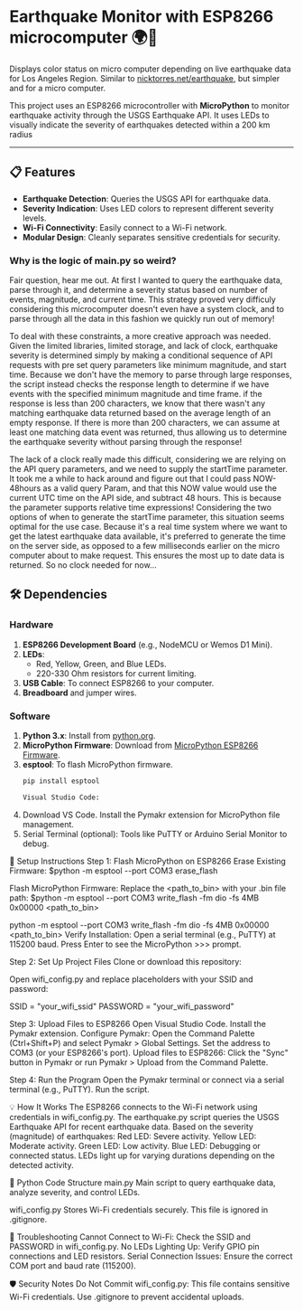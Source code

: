 # Earthquake Monitor with ESP8266 microcomputer 🌍🔴
Displays color status on micro computer depending on live earthquake data for Los Angeles Region.
Similar to [nicktorres.net/earthquake](https://www.nicktorres.net/earthquake/), but simpler and for a micro computer. 

This project uses an ESP8266 microcontroller with **MicroPython** to monitor earthquake activity through the USGS Earthquake API. It uses LEDs to visually indicate the severity of earthquakes detected within a 200 km radius

---

## 📋 Features
- **Earthquake Detection**: Queries the USGS API for earthquake data.
- **Severity Indication**: Uses LED colors to represent different severity levels.
- **Wi-Fi Connectivity**: Easily connect to a Wi-Fi network.
- **Modular Design**: Cleanly separates sensitive credentials for security.

### Why is the logic of main.py so weird?
Fair question, hear me out. At first I wanted to query the earthquake data, parse through it, and determine a severity status based on number of events, magnitude, and current time. This strategy proved very difficuly considering this microcomputer doesn't even have a system clock, and to parse through all the data in this fashion we quickly run out of memory!

To deal with these constraints, a more creative approach was needed. Given the limited libraries, limited storage, and lack of clock, earthquake severity is determined simply by making a conditional sequence of API requests with pre set query parameters like minimum magnitude, and start time. Because we don't have the memory to parse through large responses, the script instead checks the response length to determine if we have events with the specified minimum magnitude and time frame. if the response is less than 200 characters, we know that there wasn't any matching earthquake data returned based on the average length of an empty response. If there is more than 200 characters, we can assume at least one matching data event was returned, thus allowing us to determine the earthquake severity without parsing through the response! 

The lack of a clock really made this difficult, considering we are relying on the API query parameters, and we need to supply the startTime parameter. It took me a while to hack around and figure out that I could pass NOW-48hours as a valid query Param, and that this NOW value would use the current UTC time on the API side, and subtract 48 hours. This is because the parameter supports relative time expressions! Considering the two options of when to generate the startTime parameter, this situation seems optimal for the use case. Because it's a real time system where we want to get the latest earthquake data available, it's preferred to generate the time on the server side, as opposed to a few milliseconds earlier on the micro computer about to make request. This ensures the most up to date data is returned. So no clock needed for now...


## 🛠️ Dependencies

### Hardware
1. **ESP8266 Development Board** (e.g., NodeMCU or Wemos D1 Mini).
2. **LEDs**:
   - Red, Yellow, Green, and Blue LEDs.
   - 220-330 Ohm resistors for current limiting.
3. **USB Cable**: To connect ESP8266 to your computer.
4. **Breadboard** and jumper wires.

### Software
1. **Python 3.x**: Install from [python.org](https://www.python.org/).
2. **MicroPython Firmware**: Download from [MicroPython ESP8266 Firmware](https://micropython.org/download/esp8266/).
3. **esptool**: To flash MicroPython firmware.
   ```bash
   pip install esptool

   Visual Studio Code:
4. Download VS Code.
    Install the Pymakr extension for MicroPython file management.
5. Serial Terminal (optional): Tools like PuTTY or Arduino Serial Monitor to debug.

🚀 Setup Instructions
Step 1: Flash MicroPython on ESP8266
Erase Existing Firmware: $python -m esptool --port COM3 erase_flash

Flash MicroPython Firmware: Replace the <path_to_bin> with your .bin file path:
$python -m esptool --port COM3 write_flash -fm dio -fs 4MB 0x00000 <path_to_bin>


python -m esptool --port COM3 write_flash -fm dio -fs 4MB 0x00000 <path_to_bin>
Verify Installation:
Open a serial terminal (e.g., PuTTY) at 115200 baud.
Press Enter to see the MicroPython >>> prompt.

Step 2: Set Up Project Files
Clone or download this repository:

Open wifi_config.py and replace placeholders with your SSID and password:

SSID = "your_wifi_ssid"
PASSWORD = "your_wifi_password"

Step 3: Upload Files to ESP8266
Open Visual Studio Code.
Install the Pymakr extension.
Configure Pymakr:
Open the Command Palette (Ctrl+Shift+P) and select Pymakr > Global Settings.
Set the address to COM3 (or your ESP8266's port).
Upload files to ESP8266:
Click the "Sync" button in Pymakr or run Pymakr > Upload from the Command Palette.

Step 4: Run the Program
Open the Pymakr terminal or connect via a serial terminal (e.g., PuTTY).
Run the script.

💡 How It Works
The ESP8266 connects to the Wi-Fi network using credentials in wifi_config.py.
The earthquake.py script queries the USGS Earthquake API for recent earthquake data.
Based on the severity (magnitude) of earthquakes:
Red LED: Severe activity.
Yellow LED: Moderate activity.
Green LED: Low activity.
Blue LED: Debugging or connected status.
LEDs light up for varying durations depending on the detected activity.

🐍 Python Code Structure
main.py
Main script to query earthquake data, analyze severity, and control LEDs.

wifi_config.py
Stores Wi-Fi credentials securely. This file is ignored in .gitignore.


🔧 Troubleshooting
Cannot Connect to Wi-Fi: Check the SSID and PASSWORD in wifi_config.py.
No LEDs Lighting Up: Verify GPIO pin connections and LED resistors.
Serial Connection Issues: Ensure the correct COM port and baud rate (115200).

🛡️ Security Notes
Do Not Commit wifi_config.py: This file contains sensitive Wi-Fi credentials.
Use .gitignore to prevent accidental uploads.

